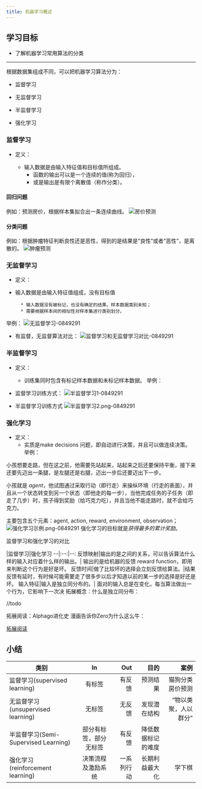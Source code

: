 ```yaml
---
title: 机器学习概述
---
```

## 学习目标
* 了解机器学习常用算法的分类

***

根据数据集组成不同，可以把机器学习算法分为：

* 监督学习

* 无监督学习

* 半监督学习
* 强化学习
### 监督学习

* 定义：

    * 输入数据是由输入特征值和目标值所组成。
        * 函数的输出可以是一个连续的值(称为回归），
        * 或是输出是有限个离散值（称作分类）。
#### 回归问题
例如：预测房价，根据样本集拟合出一条连续曲线。
![房价预测](/img/articial/房价预测.png)
#### 分类问题
例如：根据肿瘤特征判断良性还是恶性，得到的是结果是“良性”或者“恶性”，是离散的。
![肿瘤预测](/img/articial/肿瘤预测.png)

### 无监督学习
* 定义：

* 输入数据是由输入特征值组成，没有目标值

        * 输入数据没有被标记，也没有确定的结果。样本数据类别未知；
        * 需要根据样本间的相似性对样本集进行类别划分。
举例：
![无监督学习-0849291](/img/articial/无监督学习-0849291.png)
* 有监督，无监督算法对比：
![监督学习和无监督学习对比-0849291](/img/articial/监督学习和无监督学习对比.png)

### 半监督学习
* 定义：
    * 训练集同时包含有标记样本数据和未标记样本数据。
举例：

* 监督学习训练方式：
![半监督学习1-0849291](/img/articial/半监督学习1.png)

* 半监督学习训练方式
![半监督学习2.png-0849291](/img/articial/半监督学习2.png)

###  强化学习
* 定义：
    * 实质是make decisions 问题，即自动进行决策，并且可以做连续决策。
举例：

小孩想要走路，但在这之前，他需要先站起来，站起来之后还要保持平衡，接下来还要先迈出一条腿，是左腿还是右腿，迈出一步后还要迈出下一步。

小孩就是 *agent*，他试图通过采取行动（即行走）来操纵环境（行走的表面），并且从一个状态转变到另一个状态（即他走的每一步），当他完成任务的子任务（即走了几步）时，孩子得到奖励（给巧克力吃），并且当他不能走路时，就不会给巧克力。

主要包含五个元素：agent, action, reward, environment, observation；
![强化学习示例.png-0849291](/img/articial/强化学习示例.png)
强化学习的目标就是*获得最多的累计奖励*。

监督学习和强化学习的对比

|监督学习|强化学习
--|:--:|--:
反馈映射|输出的是之间的关系，可以告诉算法什么样的输入对应着什么样的输出。| 输出的是给机器的反馈 reward function，即用来判断这个行为是好是坏。
反馈时间|做了比较坏的选择会立刻反馈给算法。|结果反馈有延时，有时候可能需要走了很多步以后才知道以前的某一步的选择是好还是坏。
输入特征|输入是独立同分布的。| 面对的输入总是在变化，每当算法做出一个行为，它影响下一次决
拓展概念：什么是独立同分布：

//todo 


拓展阅读：Alphago进化史 漫画告诉你Zero为什么这么牛：

[拓展阅读](http://sports.sina.com.cn/chess/weiqi/2017-10-21/doc-ifymyyxw4023875.shtml)


## 小结

类别|In|Out|目的|案例
--|:--:|--:|--:|--:
监督学习(supervised learning)|有标签|有反馈|预测结果|猫狗分类 房价预测
无监督学习(unsupervised learning)|无标签|无反馈|发现潜在结构|“物以类聚，人以群分”
半监督学习(Semi-Supervised Learning)|部分有标签，部分无标签|有反馈|降低数据标记的难度	
强化学习(reinforcement learning)|决策流程及激励系统|一系列行动|长期利益最大化|学下棋
